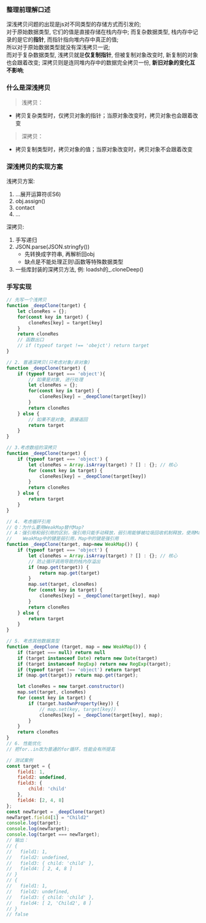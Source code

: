 ### 整理前理解口述
深浅拷贝问题的出现是js对不同类型的存储方式而引发的;<br>
对于原始数据类型, 它们的值是直接存储在栈内存中; 而复杂数据类型, 栈内存中记录的是它的**指针**, 而指针指向堆内存中真正的值;<br>
所以对于原始数据类型就没有深浅拷贝一说;<br>
而对于复杂数据类型, 浅拷贝就是**仅复制指针**, 但被复制对象改变时, 新复制的对象也会跟着改变; 深拷贝则是连同堆内存中的数据完全拷贝一份, **新旧对象的变化互不影响**;

### 什么是深浅拷贝
> 浅拷贝：
- 拷贝复杂类型时，仅拷贝对象的指针；当原对象改变时，拷贝对象也会跟着改变

> 深拷贝：
- 拷贝复制类型时，拷贝对象的值；当原对象改变时，拷贝对象不会跟着改变

### 深浅拷贝的实现方案
浅拷贝方案:
1. ...展开运算符(ES6)
2. obj.assign()
3. contact
4. ...

深拷贝:
1. 手写递归
2. JSON.parse(JSON.stringfy())
    - 先转换成字符串, 再解析回obj
    - 缺点是不能处理正则\函数等特殊数据类型
3. 一些库封装的深拷贝方法, 例: loadsh的_.cloneDeep()

### 手写实现
```js
// 先写一个浅拷贝
function _deepClone(target) {
    let cloneRes = {};
    for(const key in target) {
        cloneRes[key] = target[key]
    }
    return cloneRes
    // 函数出口
    // if (typeof target !== 'obejct') return target
}

// 2. 普通深拷贝(只考虑对象/非对象)
function _deepClone(target) {
    if (typeof target === 'object'){
        // 如果是对象, 进行处理
        let cloneRes = {};
        for(const key in target) {
            cloneRes[key] = _deepClone(target[key])
        }
        return cloneRes
    } else {
        // 如果不是对象, 直接返回
        return target
    }
}

// 3.考虑数组的深拷贝
function _deepClone(target) {
    if (typeof target === 'object') {
        let cloneRes = Array.isArray(target) ? [] : {}; // 核心
        for (const key in target) {
            cloneRes[key] = _deepClone(target[key])
        }
        return cloneRes
    } else {
        return target
    }
}

// 4. 考虑循环引用
// Q：为什么要用WeakMap替代Map?
// A：强引用和弱引用的区别，强引用只能手动释放，弱引用能够被垃圾回收机制释放，使用Map会造成内存额外消耗。
//    WeakMap中的键是弱引用，Map中的键是强引用
function _deepClone(target, map=new WeakMap()) {
    if (typeof target === 'object') {
        let cloneRes = Array.isArray(target) ? [] : {}; // 核心
        // 防止循环调用导致的栈内存溢出
        if (map.get(target)) {
            return map.get(target)
        }
        map.set(target, cloneRes)
        for (const key in target) {
            cloneRes[key] = _deepClone(target[key], map)
        }
        return cloneRes
    } else {
        return target
    }
}

// 5. 考虑其他数据类型
function _deepClone (target, map = new WeakMap()) {
    if (target === null) return null
    if (target instanceof Date) return new Date(target)
    if (target instanceof RegExp) return new RegExp(target);
    if (typeof target !== 'object') return target
    if (map.get(target)) return map.get(target);

    let cloneRes = new target.constructor()
    map.set(target, cloneRes)
    for (const key in target) {
        if (target.hasOwnProperty(key)) {
            // map.set(key, target[key])
            cloneRes[key] = _deepClone(target[key], map);
        }
    }
    return cloneRes
}
// 6. 性能优化
// 把for..in改为普通的for循环，性能会有所提高

// 测试案例
const target = {
    field1: 1,
    field2: undefined,
    field3: {
        child: 'child'
    },
    field4: [2, 4, 8]
};
const newTarget = _deepClone(target)
newTarget.field4[1] = "Child2"
console.log(target);
console.log(newTarget);
console.log(target === newTarget);
// 输出：
// {
//   field1: 1,
//   field2: undefined,
//   field3: { child: 'child' },
//   field4: [ 2, 4, 8 ]
// }
// {
//   field1: 1,
//   field2: undefined,
//   field3: { child: 'child' },
//   field4: [ 2, 'Child2', 8 ]
// }
// false
```